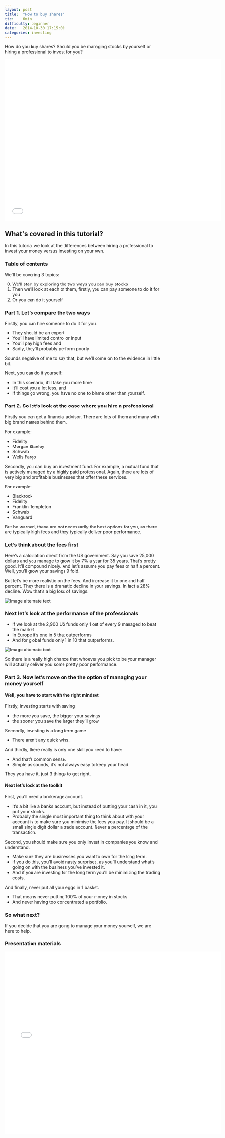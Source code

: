```yaml
---
layout: post
title:  "How to buy shares"
ttc:    6min
difficulty: beginner
date:   2014-10-30 17:15:00
categories: investing
---
```

How do you buy shares? Should you be managing stocks by yourself or hiring a professional to invest for you?

<iframe width="700" height="525" src="//www.youtube.com/embed/2GtLDs7YU2M" frameborder="0" allowfullscreen></iframe>

## What's covered in this tutorial?

In this tutorial we look at the differences between hiring a professional to invest your money versus investing on your own.

### Table of contents

We'll be covering 3 topics:

0. We’ll start by exploring the two ways you can buy stocks
0. Then we’ll look at each of them, firstly, you can pay someone to do it for you
0. Or you can do it yourself

### Part 1.  Let’s compare the two ways

Firstly, you can hire someone to do it for you.

* They should be an expert
* You’ll have limited control or input
* You’ll pay high fees and
* Sadly, they’ll probably perform poorly

Sounds negative of me to say that, but we’ll come on to the evidence in little bit.

Next, you can do it yourself:

* In this scenario, it’ll take you more time
* It’ll cost you a lot less, and
* If things go wrong, you have no one to blame other than yourself.

### Part 2. So let’s look at the case where you hire a professional

Firstly you can get a financial advisor. There are lots of them and many with big brand names behind them.

For example:

* Fidelity
* Morgan Stanley
* Schwab
* Wells Fargo

Secondly, you can buy an investment fund. For example, a mutual fund that is actively managed by a highly paid professional. Again, there are lots of very big and profitable businesses that offer these services.

For example:

* Blackrock
* Fidelity
* Franklin Templeton
* Schwab
* Vanguard 

But be warned, these are not necessarily the best options for you, as there are typically high fees and they typically deliver poor performance.

### Let’s think about the fees first

Here’s a calculation direct from the US government. Say you save 25,000 dollars and you manage to grow it by 7% a year for 35 years. That’s pretty good. It’ll compound nicely. And let’s assume you pay fees of half a percent. Well, you’ll grow your savings 9 fold. 

But let’s be more realistic on the fees. And increase it to one and half percent. They there is a dramatic decline in your savings. In fact a 28% decline. Wow that’s a big loss of savings.

![Image alternate text](http://placehold.it/350x150)

### Next let’s look at the performance of the professionals

* If we look at the 2,900 US funds only 1 out of every 9 managed to beat the market
* In Europe it’s one in 5 that outperforms
* And for global funds only 1 in 10 that outperforms.

![Image alternate text](http://placehold.it/350x150)

So there is a really high chance that whoever you pick to be your manager will actually deliver you some pretty poor performance.

### Part 3. Now let’s move on the the option of managing your money yourself

#### Well, you have to start with the right mindset

Firstly, investing starts with saving

* the more you save, the bigger your savings
* the sooner you save the larger they’ll grow

Secondly, investing is a long term game.

* There aren’t any quick wins.

And thirdly, there really is only one skill you need to have:

* And that’s common sense.
* Simple as sounds, it’s not always easy to keep your head.

They you have it, just 3 things to get right.

#### Next let’s look at the toolkit

First, you’ll need a brokerage account. 

* It’s a bit like a banks account, but instead of putting your cash in it, you put your stocks.
* Probably the single most important thing to think about with your account is to make sure you minimise the fees you pay. It should be a small single digit dollar a trade account. Never a percentage of the transaction.

Second, you should make sure you only invest in companies you know and understand.

* Make sure they are businesses you want to own for the long term.
* If you do this, you’ll avoid nasty surprises, as you’ll understand what’s going on with the business you’ve invested it. 
* And if you are investing for the long term you’ll be minimising the trading costs.

And finally, never put all your eggs in 1 basket.

* That means never putting 100% of your money in stocks
* And never having too concentrated a portfolio.

### So what next?

If you decide that you are going to manage your money yourself, we are  here to help.

### Presentation materials

<iframe src="//www.slideshare.net/slideshow/embed_code/41128662" width="702" height="590" frameborder="0" marginwidth="0" marginheight="0" scrolling="no"></iframe>
